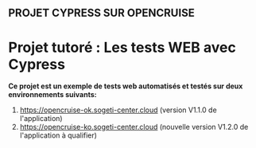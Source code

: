 ## PROJET CYPRESS SUR OPENCRUISE
# Projet tutoré : Les tests WEB avec Cypress
**Ce projet est un exemple de tests web automatisés et testés sur deux environnements suivants:**

1. https://opencruise-ok.sogeti-center.cloud (version V1.1.0 de l'application)
2. https://opencruise-ko.sogeti-center.cloud (nouvelle version V1.2.0 de l'application à qualifier)

